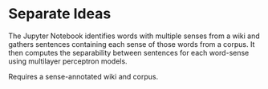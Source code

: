 # Separate Ideas
The Jupyter Notebook identifies words with multiple senses from a wiki and gathers sentences containing each sense of those words from a corpus. It then computes the separability between sentences for each word-sense using multilayer perceptron models.

Requires a sense-annotated wiki and corpus.

